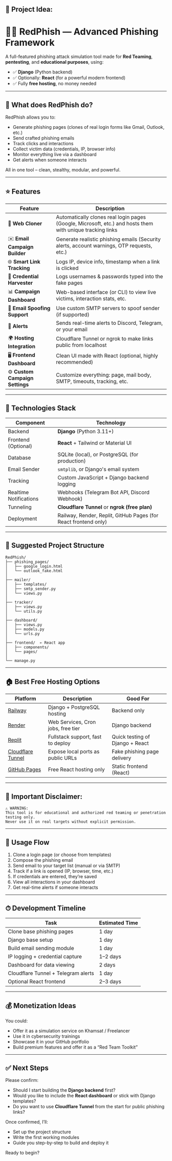 ## 🎯 Project Idea:

# 🕵️‍♂️ **RedPhish** — Advanced Phishing Framework

A full-featured phishing attack simulation tool made for **Red Teaming**, **pentesting**, and **educational purposes**, using:

* ✅ **Django** (Python backend)
* ✅ Optionally: **React** (for a powerful modern frontend)
* ✅ Fully **free hosting**, no money needed

---

## 🧠 What does RedPhish do?

RedPhish allows you to:

* Generate phishing pages (clones of real login forms like Gmail, Outlook, etc.)
* Send crafted phishing emails
* Track clicks and interactions
* Collect victim data (credentials, IP, browser info)
* Monitor everything live via a dashboard
* Get alerts when someone interacts

All in one tool – clean, stealthy, modular, and powerful.

---

## ⭐ Features

| Feature                         | Description                                                                                               |
| ------------------------------- | --------------------------------------------------------------------------------------------------------- |
| 🧩 **Web Cloner**               | Automatically clones real login pages (Google, Microsoft, etc.) and hosts them with unique tracking links |
| ✉️ **Email Campaign Builder**   | Generate realistic phishing emails (Security alerts, account warnings, OTP requests, etc.)                |
| 🌐 **Smart Link Tracking**      | Logs IP, device info, timestamp when a link is clicked                                                    |
| 🔐 **Credential Harvester**     | Logs usernames & passwords typed into the fake pages                                                      |
| 📊 **Campaign Dashboard**       | Web-based interface (or CLI) to view live victims, interaction stats, etc.                                |
| 📩 **Email Spoofing Support**   | Use custom SMTP servers to spoof sender (if supported)                                                    |
| 🔔 **Alerts**                   | Sends real-time alerts to Discord, Telegram, or your email                                                |
| 🌍 **Hosting Integration**      | Cloudflare Tunnel or ngrok to make links public from localhost                                            |
| 🖥️ **Frontend Dashboard**      | Clean UI made with React (optional, highly recommended)                                                   |
| ⚙️ **Custom Campaign Settings** | Customize everything: page, mail body, SMTP, timeouts, tracking, etc.                                     |

---

## 🧰 Technologies Stack

| Component              | Technology                                                      |
| ---------------------- | --------------------------------------------------------------- |
| Backend                | **Django** (Python 3.11+)                                       |
| Frontend (Optional)    | **React** + Tailwind or Material UI                             |
| Database               | SQLite (local), or PostgreSQL (for production)                  |
| Email Sender           | `smtplib`, or Django's email system                             |
| Tracking               | Custom JavaScript + Django backend logging                      |
| Realtime Notifications | Webhooks (Telegram Bot API, Discord Webhook)                    |
| Tunneling              | **Cloudflare Tunnel** or **ngrok (free plan)**                  |
| Deployment             | Railway, Render, Replit, GitHub Pages (for React frontend only) |

---

## 📁 Suggested Project Structure

```
RedPhish/
├── phishing_pages/
│   ├── google_login.html
│   └── outlook_fake.html
│
├── mailer/
│   ├── templates/
│   ├── smtp_sender.py
│   └── views.py
│
├── tracker/
│   ├── views.py
│   └── utils.py
│
├── dashboard/
│   ├── views.py
│   ├── models.py
│   └── urls.py
│
├── frontend/  ← React app
│   ├── components/
│   └── pages/
│
└── manage.py
```

---

## 🏠 Best Free Hosting Options

| Platform                                                                                        | Description                        | Good For                        |
| ----------------------------------------------------------------------------------------------- | ---------------------------------- | ------------------------------- |
| [Railway](https://railway.app)                                                                  | Django + PostgreSQL hosting        | Backend only                    |
| [Render](https://render.com)                                                                    | Web Services, Cron jobs, free tier | Django backend                  |
| [Replit](https://replit.com)                                                                    | Fullstack support, fast to deploy  | Quick testing of Django + React |
| [Cloudflare Tunnel](https://developers.cloudflare.com/cloudflare-one/connections/connect-apps/) | Expose local ports as public URLs  | Fake phishing page delivery     |
| [GitHub Pages](https://pages.github.com)                                                        | Free React hosting only            | Static frontend (React)         |

---

## 🧯 Important Disclaimer:

```plaintext
⚠️ WARNING:
This tool is for educational and authorized red teaming or penetration testing only.
Never use it on real targets without explicit permission.
```

---

## 🚀 Usage Flow

1. Clone a login page (or choose from templates)
2. Compose the phishing email
3. Send email to your target list (manual or via SMTP)
4. Track if a link is opened (IP, browser, time, etc.)
5. If credentials are entered, they’re saved
6. View all interactions in your dashboard
7. Get real-time alerts if someone interacts

---

## ⏱ Development Timeline

| Task                                | Estimated Time |
| ----------------------------------- | -------------- |
| Clone base phishing pages           | 1 day          |
| Django base setup                   | 1 day          |
| Build email sending module          | 1 day          |
| IP logging + credential capture     | 1–2 days       |
| Dashboard for data viewing          | 2 days         |
| Cloudflare Tunnel + Telegram alerts | 1 day          |
| Optional React frontend             | 2–3 days       |

---

## 💰 Monetization Ideas

You could:

* Offer it as a simulation service on Khamsat / Freelancer
* Use it in cybersecurity trainings
* Showcase it in your GitHub portfolio
* Build premium features and offer it as a “Red Team Toolkit”

---

## ✅ Next Steps

Please confirm:

* Should I start building the **Django backend** first?
* Would you like to include the **React dashboard** or stick with Django templates?
* Do you want to use **Cloudflare Tunnel** from the start for public phishing links?

Once confirmed, I’ll:

* Set up the project structure
* Write the first working modules
* Guide you step-by-step to build and deploy it

Ready to begin?
